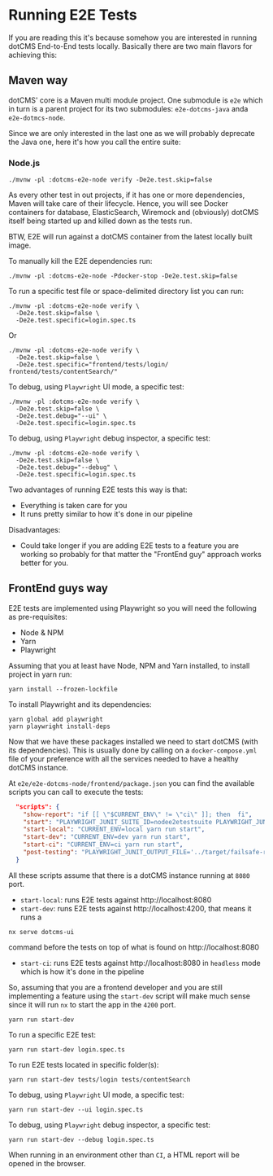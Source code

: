 # Running E2E Tests

If you are reading this it's because somehow you are interested in running dotCMS End-to-End tests locally.
Basically there are two main flavors for achieving this:

## Maven way
dotCMS' core is a Maven multi module project. One submodule is `e2e` which in turn is a parent project for its two submodules: `e2e-dotcms-java` anda `e2e-dotmcs-node`.

Since we are only interested in the last one as we will probably deprecate the Java one, here it's how you call the entire suite:  

### Node.js
```shell
./mvnw -pl :dotcms-e2e-node verify -De2e.test.skip=false
```
As every other test in out projects, if it has one or more dependencies, Maven will take care of their lifecycle.
Hence, you will see Docker containers for database, ElasticSearch, Wiremock and (obviously) dotCMS itself being started up and killed down as the tests run.

BTW, E2E will run against a dotCMS container from the latest locally built image.

To manually kill the E2E dependencies run: 
```shell
./mvnw -pl :dotcms-e2e-node -Pdocker-stop -De2e.test.skip=false
```

To run a specific test file or space-delimited directory list you can run:
```shell
./mvnw -pl :dotcms-e2e-node verify \
  -De2e.test.skip=false \
  -De2e.test.specific=login.spec.ts
```
Or
```shell
./mvnw -pl :dotcms-e2e-node verify \
  -De2e.test.skip=false \
  -De2e.test.specific="frontend/tests/login/ frontend/tests/contentSearch/"
```

To debug, using `Playwright` UI mode, a specific test:
```shell
./mvnw -pl :dotcms-e2e-node verify \
  -De2e.test.skip=false \
  -De2e.test.debug="--ui" \
  -De2e.test.specific=login.spec.ts
```

To debug, using `Playwright` debug inspector, a specific test:
```shell
./mvnw -pl :dotcms-e2e-node verify \
  -De2e.test.skip=false \
  -De2e.test.debug="--debug" \
  -De2e.test.specific=login.spec.ts
```

Two advantages of running E2E tests this way is that:
- Everything is taken care for you
- It runs pretty similar to how it's done in our pipeline

Disadvantages:
- Could take longer if you are adding E2E tests to a feature you are working so probably for that matter the "FrontEnd guy" approach works better for you.

## FrontEnd guys way
E2E tests are implemented using Playwright so you will need the following as pre-requisites:
- Node & NPM
- Yarn
- Playwright

Assuming that you at least have Node, NPM and Yarn installed, to install project in yarn run:
```shell
yarn install --frozen-lockfile
```

To install Playwright and its dependencies:
```shell
yarn global add playwright
yarn playwright install-deps
```

Now that we have these packages installed we need to start dotCMS (with its dependencies). This is usually done by calling on a `docker-compose.yml` file of your preference with all the services needed to have a healthy dotCMS instance.

At `e2e/e2e-dotcms-node/frontend/package.json` you can find the available scripts you can call to execute the tests:

```json lines
  "scripts": {
    "show-report": "if [[ \"$CURRENT_ENV\" != \"ci\" ]]; then  fi",
    "start": "PLAYWRIGHT_JUNIT_SUITE_ID=nodee2etestsuite PLAYWRIGHT_JUNIT_SUITE_NAME='E2E Node Test Suite' PLAYWRIGHT_JUNIT_OUTPUT_FILE='../target/failsafe-reports/TEST-e2e-node-results.xml' yarn playwright test ${PLAYWRIGHT_SPECIFIC} ${PLAYWRIGHT_DEBUG}; yarn run show-report",
    "start-local": "CURRENT_ENV=local yarn run start",
    "start-dev": "CURRENT_ENV=dev yarn run start",
    "start-ci": "CURRENT_ENV=ci yarn run start",
    "post-testing": "PLAYWRIGHT_JUNIT_OUTPUT_FILE='../target/failsafe-reports/TEST-e2e-node-results.xml' node index.js"
  }
```
All these scripts assume that there is a dotCMS instance running at `8080` port.
- `start-local`: runs E2E tests against http://localhost:8080
- `start-dev`: runs E2E tests against http://localhost:4200, that means it runs a
```shell
nx serve dotcms-ui
```
command before the tests on top of what is found on http://localhost:8080
- `start-ci`: runs E2E tests against http://localhost:8080 in `headless` mode which is how it's done in the pipeline

So, assuming that you are a frontend developer and you are still implementing a feature using the `start-dev` script will make much sense since it will run `nx` to start the app in the `4200` port.
```shell
yarn run start-dev
```

To run a specific E2E test:
```shell
yarn run start-dev login.spec.ts
```

To run E2E tests located in specific folder(s):
```shell
yarn run start-dev tests/login tests/contentSearch
```

To debug, using `Playwright` UI mode, a specific test:
```shell
yarn run start-dev --ui login.spec.ts
```

To debug, using `Playwright` debug inspector, a specific test:
```shell
yarn run start-dev --debug login.spec.ts
```

When running in an environment other than `CI`, a HTML report will be opened in the browser.
